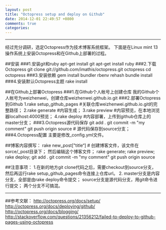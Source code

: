 ```yaml
---
layout: post
title: "Octopress setup and deploy on Github"
date: 2014-12-01 22:49:57 +0800
comments: true
categories: 
---
```


------
经过充分调研，选定Octopress作为技术博客系统框架。
下面是在Linux mint 13操作系统上安装Octopress和在Github上部署的过程。

##安装
###1.安装git和ruby
    apt-get install git
    apt-get install ruby
###2.下载Octopress
    git clone git://github.com/imathis/octopress.git octopress
    cd octopress
###3.安装依赖
    gem install bundler
    rbenv rehash
    bundle install
###4.安装默认Octopress主题
    rake install

##在Github上部署Octopress
###1.在Github个人帐号上创建仓库
我的Github个人帐号为weizhenwei，创建仓库weizhenwei.github.io.git
###2.部署Octopress到Github
    1.rake setup_github_pages    #关联仓库weizhenwei.github.io.git的完整路径；
    2.rake generate              #内容生成；
    3.rake preview               #内容预览，在本地浏览器localhost:4000预览；
    4.rake deploy                #内容部署，上传到github仓库上的master分支；
###3.Octopress源代码保存
    git add .
    git commit -m "my comment"
    git push origin source       # 源代码保存到source分支；
###4.Octopress配置
主要是修改_config.yml文件。

##博客内容撰写：
    rake new_post["title“]       # 创建博客文件，该文件在sorce/_post目录下；
    然后编辑这个博客文件；
    rake generate;
    rake preview;
    rake deploy;
    git add .
    git commit -m "my comment"
    git push origin source

##注意事项：
    1.在新的地方git clone代码之后，需要checkout到source分支，
      然后再运行rake setup_github_pages命令连接上仓库url。
    2. master分支是内容分支，全部是由rake deploy命令提交；
       source分支是源代码分支，用git命令进行提交；
       两个分支不可搞混。
       

-----
##参考文献：
http://octopress.org/docs/setup/
http://octopress.org/docs/deploying/github/
http://octopress.org/docs/blogging/
http://stackoverflow.com/questions/21356212/failed-to-deploy-to-github-pages-using-octopress

